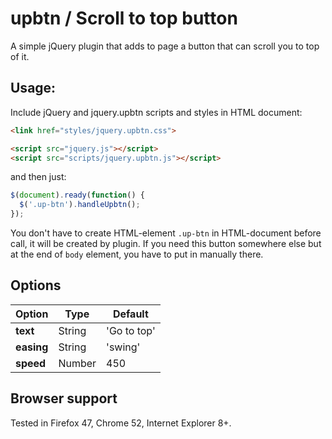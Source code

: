 # upbtn / Scroll to top button

A simple jQuery plugin that adds to page a button that can scroll you to top of it.

## Usage:

Include jQuery and jquery.upbtn scripts and styles in HTML document:
```html
<link href="styles/jquery.upbtn.css">

<script src="jquery.js"></script>
<script src="scripts/jquery.upbtn.js"></script>
```
and then just:
```javascript
$(document).ready(function() {
  $('.up-btn').handleUpbtn();
});
```

You don't have to create HTML-element `.up-btn` in HTML-document before call, it will be created by plugin. If you need this button somewhere else but at the end of `body` element, you have to put in manually there.

## Options

Option | Type | Default
-------|------|--------
**text** | String | 'Go to top'
**easing** | String | 'swing'
**speed** | Number | 450

## Browser support

Tested in Firefox 47, Chrome 52, Internet Explorer 8+.
